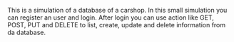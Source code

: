 This is a simulation of a database of a carshop.
In this small simulation you can register an user and login.
After login you can use action like GET, POST, PUT and DELETE to list, create, update and delete information from da database.

